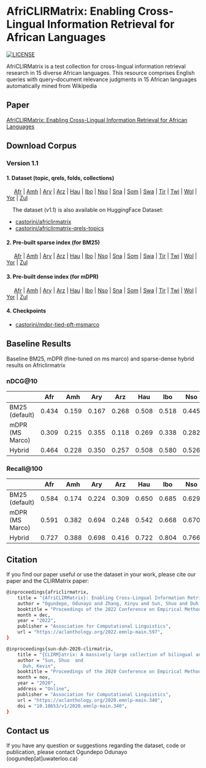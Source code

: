 # AfriCLIRMatrix: Enabling Cross-Lingual Information Retrieval for African Languages

[![LICENSE](https://img.shields.io/badge/license-Apache-blue.svg?style=flat)](https://www.apache.org/licenses/LICENSE-2.0)

AfriCLIRMatrix is a test collection for cross-lingual information retrieval research in 15 diverse African languages.
This resource comprises English queries with query–document relevance judgments in 15 African languages automatically mined from Wikipedia

## Paper

[AfriCLIRMatrix: Enabling Cross-Lingual Information Retrieval for African Languages](https://aclanthology.org/2022.emnlp-main.597/)

## Download Corpus

### Version 1.1

#### 1. Dataset (topic, qrels, folds, collections)
&nbsp;&nbsp;&nbsp;&nbsp; [Afr](https://huggingface.co/datasets/castorini/africlirmatrix) \| [Amh](https://huggingface.co/datasets/castorini/africlirmatrix/viewer/amharic/train) \| [Ary](https://huggingface.co/datasets/castorini/africlirmatrix/viewer/moroccan_arabic/train) \| [Arz](https://huggingface.co/datasets/castorini/africlirmatrix/viewer/egyptian_arabic/train) \| [Hau](https://huggingface.co/datasets/castorini/africlirmatrix/viewer/hausa/train) \| [Ibo](https://huggingface.co/datasets/castorini/africlirmatrix/viewer/igbo/train) \| [Nso](https://huggingface.co/datasets/castorini/africlirmatrix/viewer/northern_sotho/train) \| [Sna](https://huggingface.co/datasets/castorini/africlirmatrix/viewer/shona/train) \| [Som](https://huggingface.co/datasets/castorini/africlirmatrix/viewer/somali/train) \| [Swa](https://huggingface.co/datasets/castorini/africlirmatrix/viewer/swahili/train) \| [Tir](https://huggingface.co/datasets/castorini/africlirmatrix/viewer/tigrinya/train) \| [Twi](https://huggingface.co/datasets/castorini/africlirmatrix/viewer/twi/train) \| [Wol](https://huggingface.co/datasets/castorini/africlirmatrix/viewer/wolof/train) \| [Yor](https://huggingface.co/datasets/castorini/africlirmatrix/viewer/yoruba/train) \| [Zul](https://huggingface.co/datasets/castorini/africlirmatrix/viewer/zulu/train)

&nbsp;&nbsp;&nbsp;&nbsp;The dataset (v1.1) is also available on HuggingFace Dataset:
- [castorini/africlirmatrix](https://huggingface.co/datasets/castorini/africlirmatrix)
- [castorini/africlirmatrix-qrels-topics](https://github.com/castorini/africlirmatrix/tree/main/test)

#### 2. Pre-built sparse index (for BM25)
&nbsp;&nbsp;&nbsp;&nbsp; [Afr]() \| [Amh]() \| [Ary]() \| [Arz]() \| [Hau]() \| [Ibo]() \| [Nso]() \| [Sna]() \| [Som]() \| [Swa]() \| [Tir](Tir) \| [Twi](Twi) \| [Wol](Wol) \| [Yor](Yor) \| [Zul](Zul)

#### 3. Pre-built dense index (for mDPR)
&nbsp;&nbsp;&nbsp;&nbsp; [Afr]() \| [Amh]() \| [Ary]() \| [Arz]() \| [Hau]() \| [Ibo]() \| [Nso]() \| [Sna]() \| [Som]() \| [Swa]() \| [Tir](Tir) \| [Twi](Twi) \| [Wol](Wol) \| [Yor](Yor) \| [Zul](Zul)

#### 4. Checkpoints
- [castorini/mdpr-tied-pft-msmarco](https://huggingface.co/castorini/mdpr-tied-pft-msmarco)

## Baseline Results
Baseline BM25, mDPR (fine-tuned on ms marco) and sparse-dense hybrid results on Africlirmatrix

### nDCG@10
|                |   Afr  |   Amh  |   Ary  |   Arz  |   Hau  |   Ibo  |  Nso  |  Sna  |   Som  |   Swa  |   Tir  |   Twi  |   Wol  |   Yor  |   Zul  |  avg  |
|----------------|:-----:|:-----:|:-----:|:-----:|:-----:|:-----:|:-----:|:-----:|:-----:|:-----:|:-----:|:-----:|:-----:|:-----:|:-----:|:-----:|
| BM25 (default) | 0.434 | 0.159 | 0.167 | 0.268 | 0.508 | 0.518 | 0.445 | 0.262 | 0.305 | 0.418 | 0.080 | 0.513 | 0.134 | 0.484 | 0.247 | 0.329 |
| mDPR (MS Marco) | 0.309 | 0.215 | 0.355 | 0.118 | 0.269 | 0.338 | 0.282 | 0.351 | 0.218 | 0.335 | 0.265 | 0.333 | 0.232 | 0.377 | 0.178 | 0.281 |
| Hybrid |  0.464 | 0.228 | 0.350 | 0.257 | 0.508 | 0.580 | 0.526 | 0.394 | 0.344 | 0.477 | 0.239 | 0.547 | 0.233 | 0.532 | 0.273 | 0.397 |

### Recall@100
|                |    Afr  |   Amh  |   Ary  |   Arz  |   Hau  |   Ibo  |  Nso  |  Sna  |   Som  |   Swa  |   Tir  |   Twi |   Wo  |   Yo  |   Zu  |  avg  |
|----------------|:-----:|:-----:|:-----:|:-----:|:-----:|:-----:|:-----:|:-----:|:-----:|:-----:|:-----:|:-----:|:-----:|:-----:|:-----:|:-----:|
| BM25 (default) | 0.584 | 0.174 | 0.224 | 0.309 | 0.650 | 0.685 | 0.629 | 0.346 | 0.403 | 0.556 | 0.080 | 0.560 | 0.166 | 0.627 | 0.289 | 0.418 |
| mDPR (MS Marco) |  0.591 | 0.382 | 0.694 | 0.248 | 0.542 | 0.668 | 0.670 | 0.642 | 0.445 | 0.595 | 0.580 | 0.664 | 0.548 | 0.655 | 0.361 | 0.552 | 
| Hybrid |  0.727 | 0.388 | 0.698 | 0.416 | 0.722 | 0.804 | 0.766 | 0.684 | 0.535 | 0.690 | 0.600 | 0.732 |0.556 | 0.750 | 0.448 | 0.634 |


## Citation
If you find our paper useful or use the dataset in your work, please cite our paper and the CLIRMatrix paper:

```bash
@inproceedings{africlirmatrix,
    title = "{AfriCLIRMatrix}: Enabling Cross-Lingual Information Retrieval for African Languages",
    author = "Ogundepo, Odunayo and Zhang, Xinyu and Sun, Shuo and Duh, Kevin and Lin, Jimmy",
    booktitle = "Proceedings of the 2022 Conference on Empirical Methods in Natural Language Processing (EMNLP)",
    month = dec,
    year = "2022",
    publisher = "Association for Computational Linguistics",
    url = "https://aclanthology.org/2022.emnlp-main.597",
}
```

```bash
@inproceedings{sun-duh-2020-clirmatrix,
    title = "{CLIRM}atrix: A massively large collection of bilingual and multilingual datasets for Cross-Lingual Information Retrieval",
    author = "Sun, Shuo  and
      Duh, Kevin",
    booktitle = "Proceedings of the 2020 Conference on Empirical Methods in Natural Language Processing (EMNLP)",
    month = nov,
    year = "2020",
    address = "Online",
    publisher = "Association for Computational Linguistics",
    url = "https://aclanthology.org/2020.emnlp-main.340",
    doi = "10.18653/v1/2020.emnlp-main.340",
}
```

## Contact us
If you have any question or suggestions regarding the dataset, code or publication, 
please contact Ogundepo Odunayo (oogundep[at]uwaterloo.ca)

